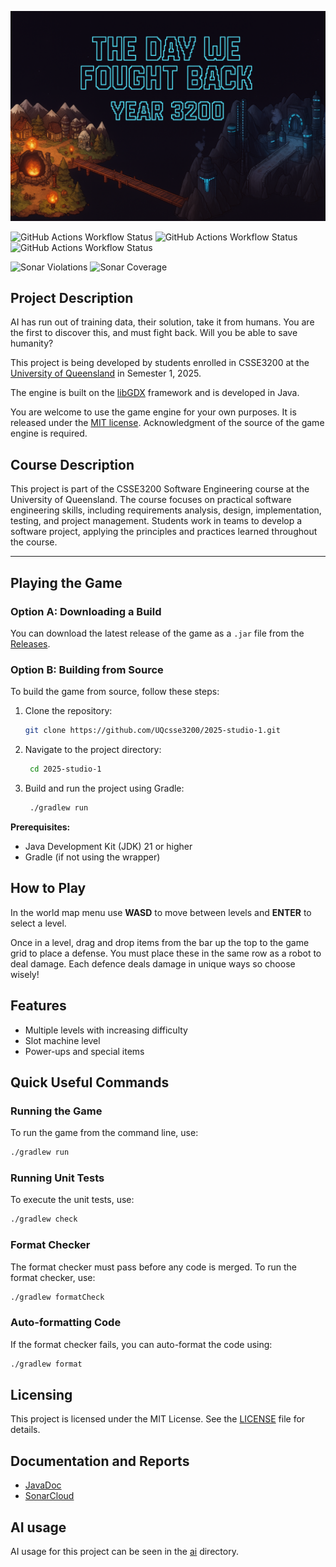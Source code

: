 <!-- # The Day We Fought Back - Year 3200 -->

![The Day We Fought Back - Year 3200](assets/images/home_bg_with_title.png "The Day We Fought Back - Year 3200")

![GitHub Actions Workflow Status](https://img.shields.io/github/actions/workflow/status/UQcsse3200/2025-studio-3/game_tests.yaml?style=for-the-badge&label=Game%20Unit%20Tests)
![GitHub Actions Workflow Status](https://img.shields.io/github/actions/workflow/status/UQcsse3200/2025-studio-3/javadoc_build.yaml?style=for-the-badge&label=Javadoc%20Test%20Build)
![GitHub Actions Workflow Status](https://img.shields.io/github/actions/workflow/status/UQcsse3200/2025-studio-3/game_format.yaml?style=for-the-badge&label=Java%20Format%20Tests)

![Sonar Violations](https://img.shields.io/sonar/violations/UQcsse3200_2025-studio-3?server=https%3A%2F%2Fsonarcloud.io&style=for-the-badge)
![Sonar Coverage](https://img.shields.io/sonar/coverage/UQcsse3200_2025-studio-3?server=https%3A%2F%2Fsonarcloud.io&style=for-the-badge)


## Project Description

AI has run out of training data, their solution, take it from humans. You are the first to discover this, and must fight back. Will you be able to save humanity?

This project is being developed by students enrolled in CSSE3200 at the [University of Queensland](https://uq.edu.au/ "UQ Home Page") in Semester 1, 2025.

The engine is built on the [libGDX](https://libgdx.com/ "libGDX Information") framework and is developed in Java.

You are welcome to use the game engine for your own purposes. It is released under the [MIT license](https://opensource.org/licenses/MIT "MIT License Description"). Acknowledgment of the source of the game engine is required.

## Course Description

This project is part of the CSSE3200 Software Engineering course at the University of Queensland. The course focuses on practical software engineering skills, including requirements analysis, design, implementation, testing, and project management. Students work in teams to develop a software project, applying the principles and practices learned throughout the course.

---

## Playing the Game

### Option A: Downloading a Build

You can download the latest release of the game as a `.jar` file from the [Releases](https://github.com/UQcsse3200/2025-studio-3/releases).

### Option B: Building from Source

To build the game from source, follow these steps:
1. Clone the repository:
   ```bash
   git clone https://github.com/UQcsse3200/2025-studio-1.git
2. Navigate to the project directory:
   ```bash
    cd 2025-studio-1
3. Build and run the project using Gradle:
   ```bash
    ./gradlew run
    ```

**Prerequisites:**
- Java Development Kit (JDK) 21 or higher
- Gradle (if not using the wrapper)

## How to Play

In the world map menu use **WASD** to move between levels and **ENTER** to select a level.

Once in a level, drag and drop items from the bar up the top to the game grid to place a defense. You must place these in the same row as a robot to deal damage. Each defence deals damage in unique ways so choose wisely!

## Features
- Multiple levels with increasing difficulty
- Slot machine level
- Power-ups and special items

## Quick Useful Commands

### Running the Game

To run the game from the command line, use:
```bash
./gradlew run
```

### Running Unit Tests

To execute the unit tests, use:
```bash
./gradlew check
```

### Format Checker

The format checker must pass before any code is merged. To run the format checker, use:
```bash
./gradlew formatCheck
```

### Auto-formatting Code

If the format checker fails, you can auto-format the code using:
```bash
./gradlew format
```

## Licensing
This project is licensed under the MIT License. See the [LICENSE](LICENSE) file for details.

## Documentation and Reports

- [JavaDoc](https://uqcsse3200.github.io/2025-studio-3/)
- [SonarCloud](https://sonarcloud.io/project/overview?id=UQcsse3200_2025-studio-3)

## AI usage

AI usage for this project can be seen in the [ai](ai/) directory.